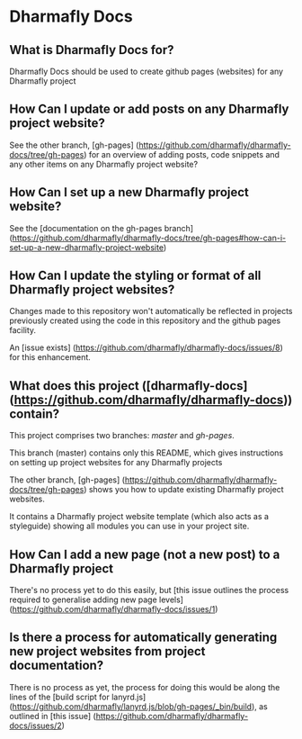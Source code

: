 Dharmafly Docs
==============

What is Dharmafly Docs for?
-----------------------------

Dharmafly Docs should be used to create github pages (websites) for any Dharmafly project

How Can I update or add posts on any Dharmafly project website?
--------------------------------------------------------

See the other branch, [gh-pages] (https://github.com/dharmafly/dharmafly-docs/tree/gh-pages) for an overview of adding posts, code snippets and any other items on any Dharmafly project website?

How Can I set up a new Dharmafly project website?
----------------------------

See the [documentation on the gh-pages branch] (https://github.com/dharmafly/dharmafly-docs/tree/gh-pages#how-can-i-set-up-a-new-dharmafly-project-website)

How Can I update the styling or format of all Dharmafly project websites?
------------------------------

Changes made to this repository won't automatically be reflected in projects previously created using the code in this repository and the github pages facility.

An [issue exists] (https://github.com/dharmafly/dharmafly-docs/issues/8) for this enhancement.

What does this project ([dharmafly-docs] (https://github.com/dharmafly/dharmafly-docs)) contain?
------------------------------------------------------------------------

This project comprises two branches: *master* and *gh-pages*.

This branch (master) contains only this README, which gives instructions on setting up project websites for any Dharmafly projects

The other branch, [gh-pages] (https://github.com/dharmafly/dharmafly-docs/tree/gh-pages) shows you how to update existing Dharmafly project websites.

It contains a Dharmafly project website template (which also acts as a styleguide) showing all modules you can use in your project site.

How Can I add a new page (not a new post) to a Dharmafly project
-----------------------------------------------

There's no process yet to do this easily, but [this issue outlines the process required to generalise adding new page levels]
(https://github.com/dharmafly/dharmafly-docs/issues/1)

Is there a process for automatically generating new project websites from project documentation?
----------------------------

There is no process as yet, the process for doing this would be along the lines of the [build script for lanyrd.js] (https://github.com/dharmafly/lanyrd.js/blob/gh-pages/_bin/build), as outlined in [this issue] (https://github.com/dharmafly/dharmafly-docs/issues/2)